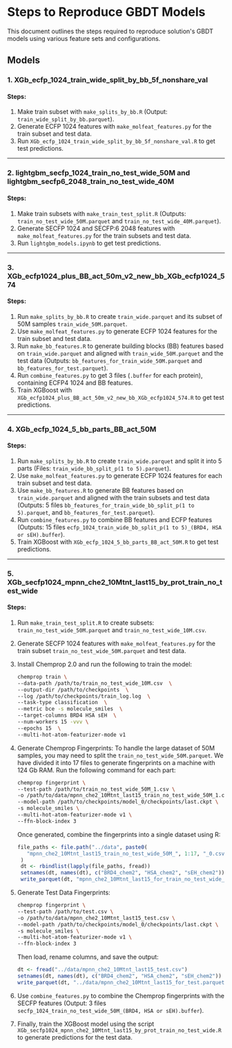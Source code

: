 # Steps to Reproduce GBDT Models

This document outlines the steps required to reproduce solution's GBDT models using various feature sets and configurations.

## Models

### 1. XGb_ecfp_1024_train_wide_split_by_bb_5f_nonshare_val

#### Steps:
1. Make train subset with `make_splits_by_bb.R` (Output: `train_wide_split_by_bb.parquet`).
2. Generate ECFP 1024 features with `make_molfeat_features.py` for the train subset and test data.
3. Run `XGb_ecfp_1024_train_wide_split_by_bb_5f_nonshare_val.R` to get test predictions.

---

### 2. lightgbm_secfp_1024_train_no_test_wide_50M and lightgbm_secfp6_2048_train_no_test_wide_40M

#### Steps:
1. Make train subsets with `make_train_test_split.R` (Outputs: `train_no_test_wide_50M.parquet` and `train_no_test_wide_40M.parquet`).
2. Generate SECFP 1024 and SECFP:6 2048 features with `make_molfeat_features.py` for the train subsets and test data.
3. Run `lightgbm_models.ipynb` to get test predictions.

---

### 3. XGb_ecfp1024_plus_BB_act_50m_v2_new_bb_XGb_ecfp1024_574

#### Steps:
1. Run `make_splits_by_bb.R` to create `train_wide.parquet` and its subset of 50M samples `train_wide_50M.parquet`.
2. Use `make_molfeat_features.py` to generate ECFP 1024 features for the train subset and test data.
3. Run `make_bb_features.R` to generate building blocks (BB) features based on `train_wide.parquet` and aligned with `train_wide_50M.parquet` and the test data (Outputs: `bb_features_for_train_wide_50M.parquet` and `bb_features_for_test.parquet`).
4. Run `combine_features.py` to get 3 files (`.buffer` for each protein), containing ECFP4 1024 and BB features.
5. Train XGBoost with `XGb_ecfp1024_plus_BB_act_50m_v2_new_bb_XGb_ecfp1024_574.R` to get test predictions.

---

### 4. XGb_ecfp_1024_5_bb_parts_BB_act_50M

#### Steps:
1. Run `make_splits_by_bb.R` to create `train_wide.parquet` and split it into 5 parts (Files: `train_wide_bb_split_p(1 to 5).parquet`).
2. Use `make_molfeat_features.py` to generate ECFP 1024 features for each train subset and test data.
3. Use `make_bb_features.R` to generate BB features based on `train_wide.parquet` and aligned with the train subsets and test data (Outputs: 5 files `bb_features_for_train_wide_bb_split_p(1 to 5).parquet`, and `bb_features_for_test.parquet`).
4. Run `combine_features.py` to combine BB features and ECFP features (Outputs: 15 files `ecfp_1024_train_wide_bb_split_p(1 to 5)_(BRD4, HSA or sEH).buffer`).
5. Train XGBoost with `XGb_ecfp_1024_5_bb_parts_BB_act_50M.R` to get test predictions.

---

### 5. XGb_secfp1024_mpnn_che2_10Mtnt_last15_by_prot_train_no_test_wide

#### Steps:
1. Run `make_train_test_split.R` to create subsets: `train_no_test_wide_50M.parquet` and `train_no_test_wide_10M.csv`.
2. Generate SECFP 1024 features with `make_molfeat_features.py` for the train subset `train_no_test_wide_50M.parquet` and test data.
3. Install Chemprop 2.0 and run the following to train the model:

   ```bash
   chemprop train \
   --data-path /path/to/train_no_test_wide_10M.csv  \
   --output-dir /path/to/checkpoints  \
   --log /path/to/checkpoints/train_log.log  \
   --task-type classification  \
   --metric bce -s molecule_smiles  \
   --target-columns BRD4 HSA sEH  \
   --num-workers 15 -vvv \
   --epochs 15  \
   --multi-hot-atom-featurizer-mode v1
   ```

4. Generate Chemprop Fingerprints: To handle the large dataset of 50M samples, you may need to split the `train_no_test_wide_50M.parquet`. We have divided it into 17 files to generate fingerprints on a machine with 124 Gb RAM. Run the following command for each part:

   ```bash
   chemprop fingerprint \
   --test-path /path/to/train_no_test_wide_50M_1.csv \
   -o /path/to/data/mpnn_che2_10Mtnt_last15_train_no_test_wide_50M_1.csv \
   --model-path /path/to/checkpoints/model_0/checkpoints/last.ckpt \
   -s molecule_smiles \
   --multi-hot-atom-featurizer-mode v1 \
   --ffn-block-index 3
   ```
   Once generated, combine the fingerprints into a single dataset using R:

   ```r
   file_paths <- file.path("../data", paste0(
      "mpnn_che2_10Mtnt_last15_train_no_test_wide_50M_", 1:17, "_0.csv")
    )
    dt <- rbindlist(lapply(file_paths, fread))
    setnames(dt, names(dt), c("BRD4_chem2", "HSA_chem2", "sEH_chem2"))
    write_parquet(dt, "mpnn_che2_10Mtnt_last15_for_train_no_test_wide_50M.parquet")
    ```
5. Generate Test Data Fingerprints:
   
    ```bash
    chemprop fingerprint \
    --test-path /path/to/test.csv \
    -o /path/to/data/mpnn_che2_10Mtnt_last15_test.csv \
    --model-path /path/to/checkpoints/model_0/checkpoints/last.ckpt \
    -s molecule_smiles \
    --multi-hot-atom-featurizer-mode v1 \
    --ffn-block-index 3
    ```
    Then load, rename columns, and save the output:

   ```r
   dt <- fread("../data/mpnn_che2_10Mtnt_last15_test.csv")
   setnames(dt, names(dt), c("BRD4_chem2", "HSA_chem2", "sEH_chem2"))
   write_parquet(dt, "../data/mpnn_che2_10Mtnt_last15_for_test.parquet")
   ```
6. Use `combine_features.py` to combine the Chemprop fingerprints with the SECFP features (Output: 3 files `secfp_1024_train_no_test_wide_50M_(BRD4, HSA or sEH).buffer`).
7. Finally, train the XGBoost model using the script `XGb_secfp1024_mpnn_che2_10Mtnt_last15_by_prot_train_no_test_wide.R` to generate predictions for the test data.
